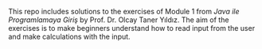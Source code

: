 This repo includes solutions to the exercises of Module 1 from *Java ile Programlamaya Giriş* by Prof. Dr. Olcay Taner Yıldız.
The aim of the exercises is to make beginners understand how to read input from the user and make calculations with the input.